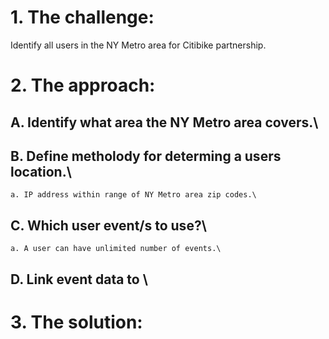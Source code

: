 # 1. The challenge: 
Identify all users in the NY Metro area for Citibike partnership.
# 2. The approach:
  ##       A. Identify what area the NY Metro area covers.\
  ## B. Define metholody for determing a users location.\
    a. IP address within range of NY Metro area zip codes.\
  ## C. Which user event/s to use?\
    a. A user can have unlimited number of events.\
  ## D. Link event data to \
# 3. The solution:
